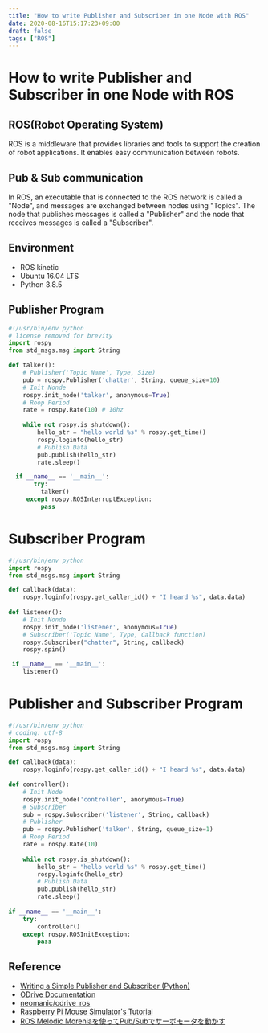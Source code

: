 ```yaml
---
title: "How to write Publisher and Subscriber in one Node with ROS"
date: 2020-08-16T15:17:23+09:00
draft: false
tags: ["ROS"] 
---
```

<!--more-->
# How to write Publisher and Subscriber in one Node with ROS
## ROS(Robot Operating System)
ROS is a middleware that provides libraries and tools to support the creation of robot applications. It enables easy communication between robots.

## Pub & Sub communication
In ROS, an executable that is connected to the ROS network is called a "Node", and messages are exchanged between nodes using "Topics". The node that publishes messages is called a "Publisher" and the node that receives messages is called a "Subscriber".

## Environment
- ROS kinetic
- Ubuntu 16.04 LTS
- Python 3.8.5

## Publisher Program
```python:talker.py
#!/usr/bin/env python
# license removed for brevity
import rospy
from std_msgs.msg import String

def talker():
    # Publisher('Topic Name', Type, Size)
    pub = rospy.Publisher('chatter', String, queue_size=10)
    # Init Nonde
    rospy.init_node('talker', anonymous=True)
    # Roop Period
    rate = rospy.Rate(10) # 10hz
    
    while not rospy.is_shutdown():
        hello_str = "hello world %s" % rospy.get_time()
        rospy.loginfo(hello_str)
        # Publish Data
        pub.publish(hello_str)
        rate.sleep()

  if __name__ == '__main__':
       try:
         talker()
     except rospy.ROSInterruptException:
         pass
```

# Subscriber Program
```python:listener.py
#!/usr/bin/env python
import rospy
from std_msgs.msg import String

def callback(data):
    rospy.loginfo(rospy.get_caller_id() + "I heard %s", data.data)
     
def listener():
    # Init Nonde
    rospy.init_node('listener', anonymous=True)
    # Subscriber('Topic Name', Type, Callback function)
    rospy.Subscriber("chatter", String, callback)
    rospy.spin()

 if __name__ == '__main__':
    listener()
```

# Publisher and Subscriber Program
```python:controller.py
#!/usr/bin/env python
# coding: utf-8
import rospy
from std_msgs.msg import String

def callback(data):
    rospy.loginfo(rospy.get_caller_id() + "I heard %s", data.data)
      
def controller():
    # Init Node
    rospy.init_node('controller', anonymous=True)
    # Subscriber
    sub = rospy.Subscriber('listener', String, callback)
    # Publisher
    pub = rospy.Publisher('talker', String, queue_size=1)
    # Roop Period
    rate = rospy.Rate(10)
    
    while not rospy.is_shutdown():
        hello_str = "hello world %s" % rospy.get_time()
        rospy.loginfo(hello_str)
        # Publish Data
        pub.publish(hello_str)
        rate.sleep()
    
if __name__ == '__main__':
    try:
        controller()
    except rospy.ROSInitException:
        pass
```

## Reference
- [Writing a Simple Publisher and Subscriber (Python)](http://wiki.ros.org/ROS/Tutorials/WritingPublisherSubscriber%28python%29)
- [ODrive Documentation](https://docs.odriverobotics.com/)
- [neomanic/odrive_ros](https://github.com/neomanic/odrive_ros)
- [Raspberry Pi Mouse Simulator's Tutorial](https://raspimouse-sim-tutorial.gitbook.io/project/)
- [ROS Melodic Moreniaを使ってPub/Subでサーボモータを動かす](https://tkrel.com/9301)
